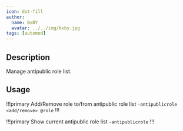 ```yaml
---
icon: dot-fill
author:
  name: BxBY
  avatar: ../../img/bxby.jpg
tags: [automod]
---
```


## Description
Manage antipublic role list.

## Usage
!!!primary Add/Remove role to/from antipublic role list
`-antipublicrole <add/remove> @role`
!!!

!!!primary Show current antipublic role list
`-antipublicrole`
!!!